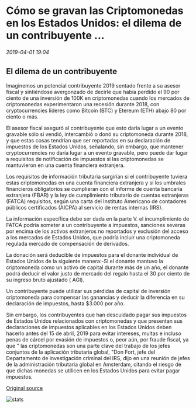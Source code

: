 # Cómo se gravan las Criptomonedas en los Estados Unidos: el dilema de un contribuyente ...

###### 2019-04-01 19:04

## El dilema de un contribuyente

Imaginemos un potencial contribuyente 2019 sentado frente a su asesor fiscal y sintiéndose avergonzado de decirle que había perdido el 90 por ciento de una inversión de 100K en criptomonedas cuando los mercados de criptomonedas experimentaron una recesión durante 2018, con cryptocurrencies líderes como Bitcoin (BTC) y Etereum (ETH) abajo 80 por ciento o más.

El asesor fiscal aseguró al contribuyente que esto daría lugar a un evento gravable sólo si vendió, intercambió o donó su criptomoneda durante 2018, y que estas cosas tendrían que ser reportadas en su declaración de impuestos de los Estados Unidos, señalando, sin embargo, que mantener cryptocurrencies no daría lugar a un evento gravable, pero puede dar lugar a requisitos de notificación de impuestos si las criptomonedas se mantuvieron en una cuenta financiera extranjera.

Los requisitos de información tributaria surgirían si el contribuyente tuviera estas criptomonedas en una cuenta financiera extranjera y si los umbrales financieros obligatorios se cumplieran con el informe de cuenta bancaria extranjera (FBAR) y la ley de cumplimiento tributario de cuentas extranjeras (FATCA) requisitos, según una carta del Instituto Americano de contadores públicos certificados (AICPA) al servicio de rentas internas (IRS).

La información específica debe ser dada en la parte V. el incumplimiento de FATCA podría someter a un contribuyente a impuestos, sanciones severas por encima de los activos extranjeros no reportados y exclusión del acceso a los mercados de Estados Unidos, que podría incluir una criptomoneda regulada mercado de compensación de derivados.

La donación será deducible de impuestos para el donante individual de Estados Unidos de la siguiente manera:-Si el donante mantuvo la criptomoneda como un activo de capital durante más de un año, el donante podrá deducir el valor justo de mercado del regalo hasta el 30 por ciento de su ingreso bruto ajustado ( AGI).

Un contribuyente puede utilizar sus pérdidas de capital de inversión criptomoneda para compensar las ganancias y deducir la diferencia en su declaración de impuestos, hasta $3.000 por año.

Sin embargo, los contribuyentes que han descuidado pagar sus impuestos de Estados Unidos relacionados con criptomonedas y que presentan sus declaraciones de impuestos aplicables en los Estados Unidos deben hacerlo antes del 15 de abril, 2019 para evitar intereses, multas e incluso penas de cárcel por evasión de impuestos o, peor aún, por fraude fiscal, ya que " las criptomonedas son una parte clave del trabajo de los jefes conjuntos de la aplicación tributaria global, "Don Fort, jefe del Departamento de investigación criminal del IRS, dijo en una reunión de jefes de la administración tributaria global en Amsterdam, citando el riesgo de que dichas monedas se utilicen en los Estados Unidos para evitar pagar impuestos.

[Original source](https://cointelegraph.com/news/how-crypto-is-taxed-in-the-us-a-taxpayers-dilemma)

![stats](https://c.statcounter.com/11760860/0/a89fa40b/1/ "stats")